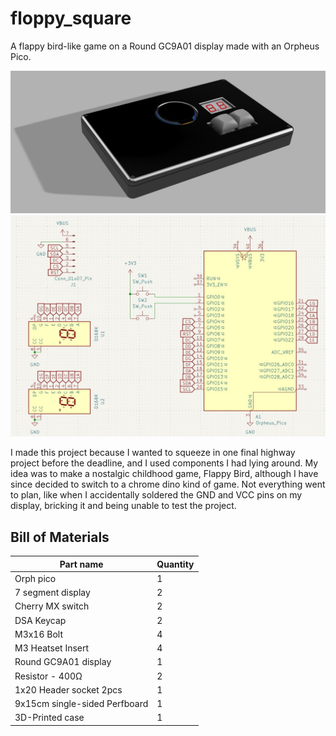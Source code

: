 # floppy_square

A flappy bird-like game on a Round GC9A01 display made with an Orpheus Pico.

![Assembled mockup](./journal-assets/12-assembled-mockup-with-components.jpg)
![Wiring diagram/schematic](./journal-assets/07-schematic-continued2.jpg)

I made this project because I wanted to squeeze in one final highway project before the deadline, and I used components I had lying around. My idea was to make a nostalgic childhood game, Flappy Bird, although I have since decided to switch to a chrome dino kind of game. Not everything went to plan, like when I accidentally soldered the GND and VCC pins on my display, bricking it and being unable to test the project.

## Bill of Materials

| Part name | Quantity |
| --- | --- |
|Orph pico | 1 |
| 7 segment display | 2|
| Cherry MX switch | 2 |
| DSA Keycap | 2 |
| M3x16 Bolt | 4 |
| M3 Heatset Insert | 4 |
| Round GC9A01 display | 1 |
| Resistor - 400Ω | 2 |
| 1x20 Header socket 2pcs | 1 |
| 9x15cm single-sided Perfboard | 1 |
| 3D-Printed case | 1 |
